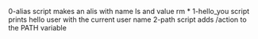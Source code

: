 0-alias script makes an alis with name ls and value rm *
1-hello_you script prints hello user with the current user name
2-path script adds /action to the PATH variable
